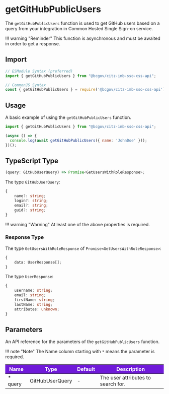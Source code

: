 # getGitHubPublicUsers

The `getGitHubPublicUsers` function is used to get GitHub users based on a query from your integration in Common Hosted Single Sign-on service.

!!! warning "Reminder"
    This function is asynchronous and must be awaited in order to get a response.

## Import

```JavaScript
// ESModule Syntax (preferred)
import { getGitHubPublicUsers } from "@bcgov/citz-imb-sso-css-api";

// CommonJS Syntax
const { getGitHubPublicUsers } = require('@bcgov/citz-imb-sso-css-api');
```

## Usage

A basic example of using the `getGitHubPublicUsers` function.

```JavaScript
import { getGitHubPublicUsers } from "@bcgov/citz-imb-sso-css-api";

(async () => {
  console.log(await getGitHubPublicUsers({ name: 'JohnDoe' }));
})();
```

## TypeScript Type

```TypeScript
(query: GitHubUserQuery) => Promise<GetUsersWithRoleResponse>;
```

The type `GitHubUserQuery`:

```TypeScript
{
    name?: string;
    login?: string;
    email?: string;
    guid?: string;
}
```

!!! warning "Warning"
    At least one of the above properties is required.

### Response Type

The type `GetUsersWithRoleResponse` of `Promise<GetUsersWithRoleResponse>`:

```TypeScript
{
    data: UserResponse[];
}
```

The type `UserResponse`:

```TypeScript
{
    username: string;
    email: string;
    firstName: string;
    lastName: string;
    attributes: unknown;
}
```

## Parameters

An API reference for the parameters of the `getGitHubPublicUsers` function.

!!! note "Note"
    The Name column starting with `*` means the parameter is required.

<table>
  <!-- Table columns -->
  <thead>
    <tr>
      <th style="background: #6f19d9; color: white;">Name</th>
      <th style="background: #6f19d9; color: white;">Type</th>
      <th style="background: #6f19d9; color: white;">Default</th>
      <th style="background: #6f19d9; color: white;">Description</th>
    </tr>
  </thead>

  <!-- Table rows -->
  <tbody>
    <tr>
      <td>* query</td>
      <td>GitHubUserQuery</td>
      <td>-</td>
      <td>The user attributes to search for.</td>
    </tr>
  </tbody>
</table>

